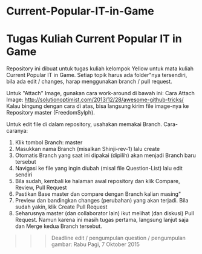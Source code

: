 # Current-Popular-IT-in-Game
Tugas Kuliah Current Popular IT in Game
===============================================================================================================
Repository ini dibuat untuk tugas kuliah kelompok Yellow untuk mata kuliah Current Popular IT in Game.
Setiap topik harus ada folder"nya tersendiri, bila ada edit / changes, harap menggunakan branch / pull request.

Untuk "Attach" Image, gunakan cara work-around di bawah ini:
Cara Attach Image: http://solutionoptimist.com/2013/12/28/awesome-github-tricks/              
Kalau bingung dengan cara di atas, bisa langsung kirim file image-nya ke Repository master (FreedomSylph).


Untuk edit file di dalam repository, usahakan memakai Branch. Cara-caranya:  
1. Klik tombol Branch: master  
2. Masukkan nama Branch (misalkan Shinji-rev-1) lalu create  
3. Otomatis Branch yang saat ini dipakai (dipilih) akan menjadi Branch baru tersebut  
4. Navigasi ke file yang ingin diubah (misal file Question-List) lalu edit sendiri  
5. Bila sudah, kembali ke halaman awal repository dan klik Compare, Review, Pull Request  
6. Pastikan Base master dan compare dengan Branch kalian masing"  
7. Preview dan bandingkan changes (perubahan) yang akan terjadi. Bila sudah yakin, klik Create Pull Request  
8. Seharusnya master (dan collaborator lain) ikut melihat (dan diskusi) Pull Request. Namun karena ini masih tugas pertama, langsung lanjut saja dan Merge kedua Branch tersebut.
 
>>> Deadline edit / pengumpulan question / pengumpulan gambar: Rabu Pagi, 7 Oktober 2015
